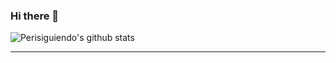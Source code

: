 ### Hi there 👋

<!--
**Perisiguiendo/Perisiguiendo** is a ✨ _special_ ✨ repository because its `README.md` (this file) appears on your GitHub profile.

Here are some ideas to get you started:

- 🔭 I’m currently working on ...
- 🌱 I’m currently learning ...
- 👯 I’m looking to collaborate on ...
- 🤔 I’m looking for help with ...
- 💬 Ask me about ...
- 📫 How to reach me: ...
- 😄 Pronouns: ...
- ⚡ Fun fact: ...
-->

![Perisiguiendo's github stats](https://github-readme-stats.vercel.app/api?username=Perisiguiendo&show_icons=true&title_color=fff&icon_color=79ff97&text_color=9f9f9f&bg_color=151515)

---
